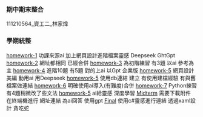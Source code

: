 ### 期中期末整合
111210564_資工二_林家煒
### 學期統整

[homework-1](https://github.com/over-over-STEAK/_wp/tree/main/homework/HW.1) 
功課來源ai 加上網頁設計進階檔案靈感 Deepseek GhtGpt
[homework-2](https://github.com/over-over-STEAK/_wp/tree/main/homework/HW.1)
網址都相同 已經合併
[homework-3](https://github.com/over-over-STEAK/_wp/tree/main/homework/HW.2)
為初階練習 有3題 以ai 參考為主
[homework-4](https://github.com/over-over-STEAK/_wp/tree/main/homework/HW.3)
進階10題 有5題 對的上ai 以Gpt 企業版 
[homework-5](https://github.com/over-over-STEAK/_wp/tree/main/homework/HW.4)
網頁設計 美編 動用ai 用Deepseek
[homework-5](https://github.com/over-over-STEAK/_wp/tree/main/homework/HW.5)
使用db連結 建立 有使用建檔經驗 有與舊檔案做連結
[homework-6](https://github.com/over-over-STEAK/_wp/tree/main/homework/HW.6)
明確使用ai導入(有難度)合併
[homework-7](https://github.com/over-over-STEAK/_wp/tree/main/homework/HW.7)
Python練習 有4題稍微改了些文法
[homework-5](https://github.com/over-over-STEAK/_wp/tree/main/homework/HW.8)
ai給靈感 深度學習
[Midterm](https://github.com/over-over-STEAK/_wp/tree/main/homework/Midterm%20Practice%20(Extra%20Credit))
需要下載附件 在終端機進行 網址連結 為ai回答 使用gpt
[Final](https://github.com/over-over-STEAK/_wp/tree/main/homework/FinalTest)
使用c#靈感進行連結 透過xaml設計 貪吃蛇
